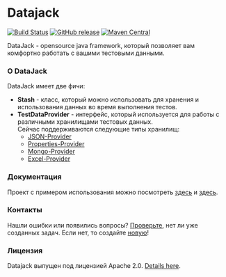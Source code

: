 # Datajack
[![Build Status](https://travis-ci.org/sbtqa/datajack.svg?branch=master)](https://travis-ci.org/sbtqa/datajack) [![GitHub release](https://img.shields.io/github/release/sbtqa/datajack.svg?style=flat-square)](https://github.com/sbtqa/datajack/releases) [![Maven Central](https://img.shields.io/maven-central/v/ru.sbtqa.tag.datajack/datajack-parent.svg)](https://search.maven.org/search?q=g:ru.sbtqa.tag.datajack%20AND%20a:datajack-parent&core=gav)

DataJack - opensource java framework, который позволяет вам комфортно работать с вашими тестовыми данными.

### О DataJack
DataJack имеет две фичи:
* **Stash** - класс, который можно использовать для хранения и использования данных во время выполнения тестов.
* **TestDataProvider** - интерфейс, который используется для работы с различными хранилищами тестовых данных.   
Сейчас поддерживаются следующие типы хранилищ:
  * [JSON-Provider](https://github.com/sbtqa/datajack/tree/master/providers/json-provider)
  * [Properties-Provider](https://github.com/sbtqa/datajack/tree/master/providers/properties-provider)
  * [Mongo-Provider](https://github.com/sbtqa/datajack/tree/master/providers/mongo-provider)
  * [Excel-Provider](https://github.com/sbtqa/datajack/tree/master/providers/excel-provider)

### Документация
Проект с примером использования можно посмотреть [здесь](https://github.com/sbtqa/datajack-example) и [здесь](https://github.com/sbtqa/datajack/tree/master/providers/json-provider/src/test).

### Контакты
Нашли ошибки или появились вопросы? [Проверьте](https://github.com/sbtqa/datajack/issues), нет ли уже созданных задач. Если нет, то создайте [новую](https://github.com/sbtqa/datajack/issues/new)!

### Лицензия 
Datajack выпущен под лицензией Apache 2.0. [Details here](https://github.com/sbtqa/datajack/blob/master/LICENSE).
